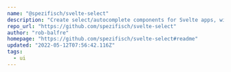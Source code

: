 ```yaml
---
name: "@spezifisch/svelte-select"
description: "Create select/autocomplete components for Svelte apps, with grouping."
repo_url: "https://github.com/spezifisch/svelte-select"
author: "rob-balfre"
homepage: "https://github.com/spezifisch/svelte-select#readme"
updated: "2022-05-12T07:56:42.116Z"
tags: 
  - ui
---
```

